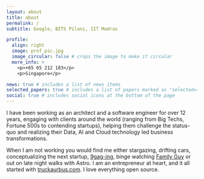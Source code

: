 ```yaml
---
layout: about
title: about
permalink: /
subtitle: Google, BITS Pilani, IIT Madras

profile:
  align: right
  image: prof_pic.jpg
  image_circular: false # crops the image to make it circular
  more_info: >
    <p>+65 65 212 183</p>
    <p>Singapore</p>

news: true # includes a list of news items
selected_papers: true # includes a list of papers marked as "selected={true}"
social: true # includes social icons at the bottom of the page
---
```


I have been working as an architect and a software engineer for over 12 years, engaging with clients around the world (ranging from Big Techs, Fortune 500s to contending startups), helping them challenge the status-quo and realizing their Data, AI and Cloud technology led business transformations.

When I am not working you would find me either stargazing, drifting cars, conceptualizing the next startup, [9gag-ing](https://9gag.com/), binge watching [Family Guy](https://youtu.be/isS5K9nOhd8) or out on late night walks with Astro. I am an entrepreneur at heart, and it all started with [truckaurbus.com](https://truckaurbus.com). I love everything open source.
